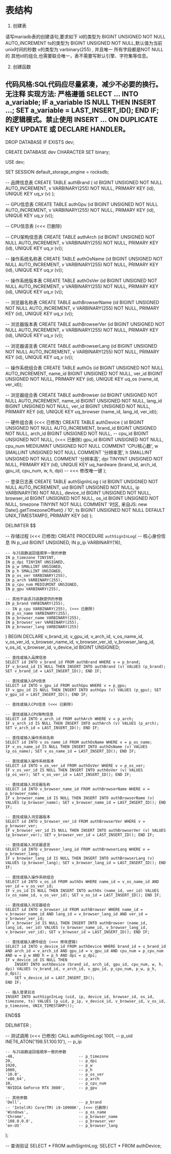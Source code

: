 # 表结构

1. 创建表

请写mariadb表的创建语句,要求如下
id的类型为 BIGINT UNSIGNED NOT NULL AUTO_INCREMENT
ts的类型为 BIGINT UNSIGNED NOT NULL,默认值为当前unix时间的秒数
v的类型为 varbinary(255) , 并且唯一
所有字段都是NOT NULL的
其他id的组合,也需要联合唯一，表不需要写默认引擎、字符集等信息。

2. 创建函数

代码风格:SQL代码应尽量紧凑，减少不必要的换行。无注释
实现方法: 严格遵循 SELECT ... INTO a_variable; IF a_variable IS NULL THEN INSERT ...; SET a_variable = LAST_INSERT_ID(); END IF; 的逻辑模式。禁止使用 INSERT ... ON DUPLICATE KEY UPDATE 或 DECLARE HANDLER。
---

DROP DATABASE IF EXISTS dev;

CREATE DATABASE dev CHARACTER SET binary;

USE dev;

SET SESSION default_storage_engine = rocksdb;

-- 品牌信息表
CREATE TABLE authBrand (
    id BIGINT UNSIGNED NOT NULL AUTO_INCREMENT,
    v VARBINARY(255) NOT NULL,
    PRIMARY KEY (id),
    UNIQUE KEY uq_v (v)
);

-- GPU信息表
CREATE TABLE authGpu (id BIGINT UNSIGNED NOT NULL AUTO_INCREMENT, v VARBINARY(255) NOT NULL, PRIMARY KEY (id), UNIQUE KEY uq_v (v));

-- CPU信息表 (<<< 已删除)

-- CPU架构信息表
CREATE TABLE authArch (id BIGINT UNSIGNED NOT NULL AUTO_INCREMENT, v VARBINARY(255) NOT NULL, PRIMARY KEY (id), UNIQUE KEY uq_v (v));

-- 操作系统名称表
CREATE TABLE authOsName (id BIGINT UNSIGNED NOT NULL AUTO_INCREMENT, v VARBINARY(255) NOT NULL, PRIMARY KEY (id), UNIQUE KEY uq_v (v));

-- 操作系统版本表
CREATE TABLE authOsVer (id BIGINT UNSIGNED NOT NULL AUTO_INCREMENT, v VARBINARY(255) NOT NULL, PRIMARY KEY (id), UNIQUE KEY uq_v (v));

-- 浏览器名称表
CREATE TABLE authBrowserName (id BIGINT UNSIGNED NOT NULL AUTO_INCREMENT, v VARBINARY(255) NOT NULL, PRIMARY KEY (id), UNIQUE KEY uq_v (v));

-- 浏览器版本表
CREATE TABLE authBrowserVer (id BIGINT UNSIGNED NOT NULL AUTO_INCREMENT, v VARBINARY(255) NOT NULL, PRIMARY KEY (id), UNIQUE KEY uq_v (v));

-- 浏览器语言表
CREATE TABLE authBrowserLang (id BIGINT UNSIGNED NOT NULL AUTO_INCREMENT, v VARBINARY(255) NOT NULL, PRIMARY KEY (id), UNIQUE KEY uq_v (v));

-- 操作系统组合表
CREATE TABLE authOs (id BIGINT UNSIGNED NOT NULL AUTO_INCREMENT, name_id BIGINT UNSIGNED NOT NULL, ver_id BIGINT UNSIGNED NOT NULL, PRIMARY KEY (id), UNIQUE KEY uq_os (name_id, ver_id));

-- 浏览器组合表
CREATE TABLE authBrowser (id BIGINT UNSIGNED NOT NULL AUTO_INCREMENT, name_id BIGINT UNSIGNED NOT NULL, lang_id BIGINT UNSIGNED NOT NULL, ver_id BIGINT UNSIGNED NOT NULL, PRIMARY KEY (id), UNIQUE KEY uq_browser (name_id, lang_id, ver_id));

-- 硬件组合表 (<<< 已修改)
CREATE TABLE authDevice (
    id BIGINT UNSIGNED NOT NULL AUTO_INCREMENT,
    brand_id BIGINT UNSIGNED NOT NULL,
    arch_id BIGINT UNSIGNED NOT NULL,
    -- cpu_id BIGINT UNSIGNED NOT NULL, (<<< 已删除)
    gpu_id BIGINT UNSIGNED NOT NULL,
    cpu_num MEDIUMINT UNSIGNED NOT NULL COMMENT 'CPU核心数',
    w SMALLINT UNSIGNED NOT NULL COMMENT '分辨率宽',
    h SMALLINT UNSIGNED NOT NULL COMMENT '分辨率高',
    dpi TINYINT UNSIGNED NOT NULL,
    PRIMARY KEY (id),
    UNIQUE KEY uq_hardware (brand_id, arch_id, gpu_id, cpu_num, w, h, dpi) -- <<< 修改唯一键
);

-- 登录日志表
CREATE TABLE authSignInLog (
  id BIGINT UNSIGNED NOT NULL AUTO_INCREMENT,
  uid BIGINT UNSIGNED NOT NULL,
  ip VARBINARY(16) NOT NULL,
  device_id BIGINT UNSIGNED NOT NULL,
  browser_id BIGINT UNSIGNED NOT NULL,
  os_id BIGINT UNSIGNED NOT NULL,
  timezone TINYINT NOT NULL COMMENT '时区, 来自JS: new Date().getTimezoneOffset() / 10',
  ts BIGINT UNSIGNED NOT NULL DEFAULT UNIX_TIMESTAMP(),
  PRIMARY KEY (id)
);

DELIMITER $$

-- 存储过程 (<<< 已修改)
CREATE PROCEDURE `authSignInLog`(
    -- 核心身份信息
    IN p_uid BIGINT UNSIGNED,
    IN p_ip VARBINARY(16),

    -- 与JS函数返回值顺序一致的参数
    IN p_timezone TINYINT,
    IN p_dpi TINYINT UNSIGNED,
    IN p_w SMALLINT UNSIGNED,
    IN p_h SMALLINT UNSIGNED,
    IN p_os_ver VARBINARY(255),
    IN p_arch VARBINARY(255),
    IN p_cpu_num MEDIUMINT UNSIGNED,
    IN p_gpu VARBINARY(255),

    -- 其他不由该JS函数提供的参数
    IN p_brand VARBINARY(255),
    -- IN p_cpu VARBINARY(255), (<<< 已删除)
    IN p_os_name VARBINARY(255),
    IN p_browser_name VARBINARY(255),
    IN p_browser_ver VARBINARY(255),
    IN p_browser_lang VARBINARY(255)
)
BEGIN
    DECLARE v_brand_id, v_gpu_id, v_arch_id, v_os_name_id, v_os_ver_id, v_browser_name_id, v_browser_ver_id, v_browser_lang_id, v_os_id, v_browser_id, v_device_id BIGINT UNSIGNED;

    -- 查找或插入品牌信息
    SELECT id INTO v_brand_id FROM authBrand WHERE v = p_brand;
    IF v_brand_id IS NULL THEN INSERT INTO authBrand (v) VALUES (p_brand); SET v_brand_id = LAST_INSERT_ID(); END IF;

    -- 查找或插入GPU信息
    SELECT id INTO v_gpu_id FROM authGpu WHERE v = p_gpu;
    IF v_gpu_id IS NULL THEN INSERT INTO authGpu (v) VALUES (p_gpu); SET v_gpu_id = LAST_INSERT_ID(); END IF;

    -- 查找或插入CPU信息 (<<< 已删除)

    -- 查找或插入CPU架构信息
    SELECT id INTO v_arch_id FROM authArch WHERE v = p_arch;
    IF v_arch_id IS NULL THEN INSERT INTO authArch (v) VALUES (p_arch); SET v_arch_id = LAST_INSERT_ID(); END IF;

    -- 查找或插入操作系统名称
    SELECT id INTO v_os_name_id FROM authOsName WHERE v = p_os_name;
    IF v_os_name_id IS NULL THEN INSERT INTO authOsName (v) VALUES (p_os_name); SET v_os_name_id = LAST_INSERT_ID(); END IF;

    -- 查找或插入操作系统版本
    SELECT id INTO v_os_ver_id FROM authOsVer WHERE v = p_os_ver;
    IF v_os_ver_id IS NULL THEN INSERT INTO authOsVer (v) VALUES (p_os_ver); SET v_os_ver_id = LAST_INSERT_ID(); END IF;

    -- 查找或插入浏览器名称
    SELECT id INTO v_browser_name_id FROM authBrowserName WHERE v = p_browser_name;
    IF v_browser_name_id IS NULL THEN INSERT INTO authBrowserName (v) VALUES (p_browser_name); SET v_browser_name_id = LAST_INSERT_ID(); END IF;

    -- 查找或插入浏览器版本
    SELECT id INTO v_browser_ver_id FROM authBrowserVer WHERE v = p_browser_ver;
    IF v_browser_ver_id IS NULL THEN INSERT INTO authBrowserVer (v) VALUES (p_browser_ver); SET v_browser_ver_id = LAST_INSERT_ID(); END IF;

    -- 查找或插入浏览器语言
    SELECT id INTO v_browser_lang_id FROM authBrowserLang WHERE v = p_browser_lang;
    IF v_browser_lang_id IS NULL THEN INSERT INTO authBrowserLang (v) VALUES (p_browser_lang); SET v_browser_lang_id = LAST_INSERT_ID(); END IF;

    -- 查找或插入操作系统组合
    SELECT id INTO v_os_id FROM authOs WHERE name_id = v_os_name_id AND ver_id = v_os_ver_id;
    IF v_os_id IS NULL THEN INSERT INTO authOs (name_id, ver_id) VALUES (v_os_name_id, v_os_ver_id); SET v_os_id = LAST_INSERT_ID(); END IF;

    -- 查找或插入浏览器组合
    SELECT id INTO v_browser_id FROM authBrowser WHERE name_id = v_browser_name_id AND lang_id = v_browser_lang_id AND ver_id = v_browser_ver_id;
    IF v_browser_id IS NULL THEN INSERT INTO authBrowser (name_id, lang_id, ver_id) VALUES (v_browser_name_id, v_browser_lang_id, v_browser_ver_id); SET v_browser_id = LAST_INSERT_ID(); END IF;

    -- 查找或插入硬件组合 (<<< 修改逻辑)
    SELECT id INTO v_device_id FROM authDevice WHERE brand_id = v_brand_id AND arch_id = v_arch_id AND gpu_id = v_gpu_id AND cpu_num = p_cpu_num AND w = p_w AND h = p_h AND dpi = p_dpi;
    IF v_device_id IS NULL THEN
        INSERT INTO authDevice (brand_id, arch_id, gpu_id, cpu_num, w, h, dpi) VALUES (v_brand_id, v_arch_id, v_gpu_id, p_cpu_num, p_w, p_h, p_dpi);
        SET v_device_id = LAST_INSERT_ID();
    END IF;

    -- 插入登录日志
    INSERT INTO authSignInLog (uid, ip, device_id, browser_id, os_id, timezone, ts) VALUES (p_uid, p_ip, v_device_id, v_browser_id, v_os_id, p_timezone, UNIX_TIMESTAMP());
END$$

DELIMITER ;


-- 测试调用 (<<< 已修改)
CALL authSignInLog(
    1001,                           -- p_uid
    INET6_ATON('198.51.100.10'),    -- p_ip

    -- 与JS函数返回值顺序一致的参数
    -48,                            -- p_timezone
    20,                             -- p_dpi
    1920,                           -- p_w
    1080,                           -- p_h
    '10.0',                         -- p_os_ver
    'x86_64',                       -- p_arch
    10,                             -- p_cpu_num
    'NVIDIA GeForce RTX 3080',      -- p_gpu

    -- 其他参数
    'Dell',                         -- p_brand
    -- 'Intel(R) Core(TM) i9-10900K', (<<< 已删除)
    'Windows',                      -- p_os_name
    'Chrome',                       -- p_browser_name
    '108.0.0.0',                    -- p_browser_ver
    'en-US'                         -- p_browser_lang
);

-- 查询验证
SELECT * FROM authSignInLog;
SELECT * FROM authDevice;
